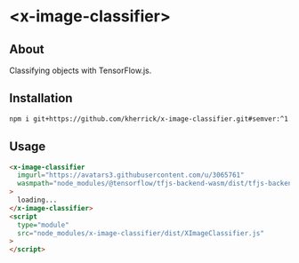 # \<x-image-classifier>

## About

Classifying objects with TensorFlow.js.

## Installation

```bash
npm i git+https://github.com/kherrick/x-image-classifier.git#semver:^1.0.0
```

## Usage

```html
<x-image-classifier
  imgurl="https://avatars3.githubusercontent.com/u/3065761"
  wasmpath="node_modules/@tensorflow/tfjs-backend-wasm/dist/tfjs-backend-wasm.wasm"
>
  loading...
</x-image-classifier>
<script
  type="module"
  src="node_modules/x-image-classifier/dist/XImageClassifier.js"
>
</script>
```
